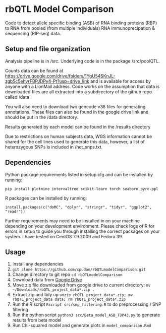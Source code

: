 # rbQTL Model Comparison

Code to detect allele specific binding (ASB) of RNA binding proteins (RBP) to RNA from pooled (from multiple individuals) RNA
immunoprecipation & sequencing (RIP-seq) data.

## Setup and file organization

Analysis pipeline is in /src. Underlying code is in the package /src/poolQTL. 

Counts data can be found at https://drive.google.com/drive/folders/1YgU54SKnJL-zgb5c5ehvrFBPJDPy4-Pt?usp=drive_link and is available for access by anyone with a LionMail address.
Code works on the assumption that data is downloaded files are all extracted into a subdirectory of the github repo called /data

You will also need to download two gencode v38 files for generating annotations. These files can also be found in the google drive link and should be put in the /data directory.

Results generated by each model can be found in the /results directory

Due to restrictions on human subjects data, WGS information cannot be shared for the cell lines used to generate this data, however, a list of heterozygous SNPs is included in /het_snps.txt.

## Dependencies

Python package requirements listed in setup.cfg and can be installed by running:
```
pip install plotnine intervaltree scikit-learn torch seaborn pyro-ppl
```

R packages can be installed by running:
```
install.packages(c("doMC", "dplyr", "stringr", "tidyr", "ggplot2", "readr"))
```
Further requirements may need to be installed in on your machine depending on your development environment.
Please check logs of R for errors in setup to guide you through installing the correct packages on your system.
I have tested on CentOS 7.9.2009 and Fedora 39.

## Usage

1. Install any dependencies
2. `git clone https://github.com/cpudan/rbQTLmodelComparison.git`
3. Change directory to git repo `cd rbQTLmodelComparison`
4. Download data from [Google Drive](https://drive.google.com/drive/folders/1YgU54SKnJL-zgb5c5ehvrFBPJDPy4-Pt?usp=drive_link)
5. Move zip file downloaded from google drive to current directory: `mv ~/Downloads/rbQTL_project_data*.zip .`
6. Extract zip and tidy up `unzip rbQTL_project_data*.zip; mv rbQTL_project_data data; rm rbQTL_project_data*.zip`
7. Run the R script `Rscript src/snp_filtering.R` to do preprocessing / SNP filtering
8. Run the python script `python3 src/Beta_model_ASB_TDP43.py` to generate results from beta model
9. Run Chi-squared model and generate plots in `model_comparison.Rmd`
